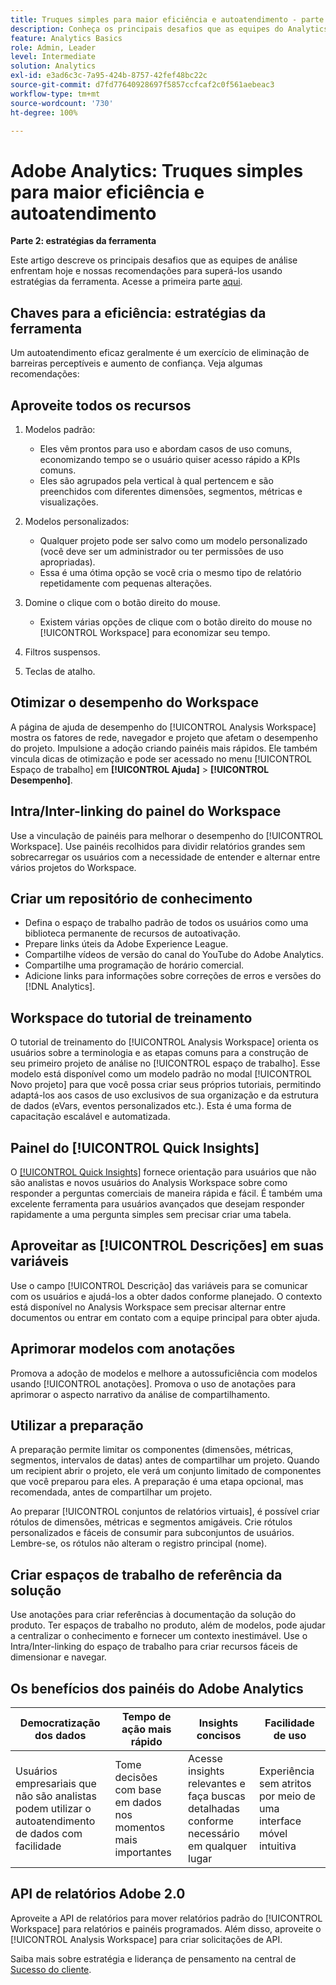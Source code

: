 ```yaml
---
title: Truques simples para maior eficiência e autoatendimento - parte dois
description: Conheça os principais desafios que as equipes do Analytics enfrentam hoje e nossas recomendações para superá-los usando as estratégias da ferramenta.
feature: Analytics Basics
role: Admin, Leader
level: Intermediate
solution: Analytics
exl-id: e3ad6c3c-7a95-424b-8757-42fef48bc22c
source-git-commit: d7fd77640928697f5857ccfcaf2c0f561aebeac3
workflow-type: tm+mt
source-wordcount: '730'
ht-degree: 100%

---
```


# Adobe Analytics: Truques simples para maior eficiência e autoatendimento

**Parte 2: estratégias da ferramenta**

Este artigo descreve os principais desafios que as equipes de análise enfrentam hoje e nossas recomendações para superá-los usando estratégias da ferramenta. Acesse a primeira parte [aqui](/help/strategy/analytics-simple-hacks-for-efficiency-part-one.md).

## Chaves para a eficiência: estratégias da ferramenta

Um autoatendimento eficaz geralmente é um exercício de eliminação de barreiras perceptíveis e aumento de confiança. Veja algumas recomendações:

## Aproveite todos os recursos

1. Modelos padrão:

   * Eles vêm prontos para uso e abordam casos de uso comuns, economizando tempo se o usuário quiser acesso rápido a KPIs comuns.
   * Eles são agrupados pela vertical à qual pertencem e são preenchidos com diferentes dimensões, segmentos, métricas e visualizações.

1. Modelos personalizados:

   * Qualquer projeto pode ser salvo como um modelo personalizado (você deve ser um administrador ou ter permissões de uso apropriadas).
   * Essa é uma ótima opção se você cria o mesmo tipo de relatório repetidamente com pequenas alterações.

1. Domine o clique com o botão direito do mouse.

   * Existem várias opções de clique com o botão direito do mouse no [!UICONTROL Workspace] para economizar seu tempo.

1. Filtros suspensos.

1. Teclas de atalho.

## Otimizar o desempenho do Workspace

A página de ajuda de desempenho do [!UICONTROL Analysis Workspace] mostra os fatores de rede, navegador e projeto que afetam o desempenho do projeto. Impulsione a adoção criando painéis mais rápidos. Ele também vincula dicas de otimização e pode ser acessado no menu [!UICONTROL Espaço de trabalho] em **[!UICONTROL Ajuda]** > **[!UICONTROL Desempenho]**.

## Intra/Inter-linking do painel do Workspace

Use a vinculação de painéis para melhorar o desempenho do [!UICONTROL Workspace]. Use painéis recolhidos para dividir relatórios grandes sem sobrecarregar os usuários com a necessidade de entender e alternar entre vários projetos do Workspace.

## Criar um repositório de conhecimento

* Defina o espaço de trabalho padrão de todos os usuários como uma biblioteca permanente de recursos de autoativação.
* Prepare links úteis da Adobe Experience League.
* Compartilhe vídeos de versão do canal do YouTube do Adobe Analytics.
* Compartilhe uma programação de horário comercial.
* Adicione links para informações sobre correções de erros e versões do [!DNL Analytics].

## Workspace do tutorial de treinamento

O tutorial de treinamento do [!UICONTROL Analysis Workspace] orienta os usuários sobre a terminologia e as etapas comuns para a construção de seu primeiro projeto de análise no [!UICONTROL espaço de trabalho]. Esse modelo está disponível como um modelo padrão no modal [!UICONTROL Novo projeto] para que você possa criar seus próprios tutoriais, permitindo adaptá-los aos casos de uso exclusivos de sua organização e da estrutura de dados (eVars, eventos personalizados etc.). Esta é uma forma de capacitação escalável e automatizada.

## Painel do [!UICONTROL Quick Insights]

O [[!UICONTROL Quick Insights]](https://experienceleague.adobe.com/docs/analytics/analyze/analysis-workspace/panels/quickinsight.html?lang=pt-BR) fornece orientação para usuários que não são analistas e novos usuários do Analysis Workspace sobre como responder a perguntas comerciais de maneira rápida e fácil. É também uma excelente ferramenta para usuários avançados que desejam responder rapidamente a uma pergunta simples sem precisar criar uma tabela.

## Aproveitar as [!UICONTROL Descrições] em suas variáveis

Use o campo [!UICONTROL Descrição] das variáveis para se comunicar com os usuários e ajudá-los a obter dados conforme planejado. O contexto está disponível no Analysis Workspace sem precisar alternar entre documentos ou entrar em contato com a equipe principal para obter ajuda.

## Aprimorar modelos com anotações

Promova a adoção de modelos e melhore a autossuficiência com modelos usando [!UICONTROL anotações]. Promova o uso de anotações para aprimorar o aspecto narrativo da análise de compartilhamento.

## Utilizar a preparação

A preparação permite limitar os componentes (dimensões, métricas, segmentos, intervalos de datas) antes de compartilhar um projeto. Quando um recipient abrir o projeto, ele verá um conjunto limitado de componentes que você preparou para eles. A preparação é uma etapa opcional, mas recomendada, antes de compartilhar um projeto.

Ao preparar [!UICONTROL conjuntos de relatórios virtuais], é possível criar rótulos de dimensões, métricas e segmentos amigáveis. Crie rótulos personalizados e fáceis de consumir para subconjuntos de usuários. Lembre-se, os rótulos não alteram o registro principal (nome).

## Criar espaços de trabalho de referência da solução

Use anotações para criar referências à documentação da solução do produto. Ter espaços de trabalho no produto, além de modelos, pode ajudar a centralizar o conhecimento e fornecer um contexto inestimável. Use o Intra/Inter-linking do espaço de trabalho para criar recursos fáceis de dimensionar e navegar.

## Os benefícios dos painéis do Adobe Analytics

| Democratização dos dados | Tempo de ação mais rápido | Insights concisos | Facilidade de uso |
| --- | --- | --- | --- |
| Usuários empresariais que não são analistas podem utilizar o autoatendimento de dados com facilidade | Tome decisões com base em dados nos momentos mais importantes | Acesse insights relevantes e faça buscas detalhadas conforme necessário em qualquer lugar | Experiência sem atritos por meio de uma interface móvel intuitiva |

## API de relatórios Adobe 2.0

Aproveite a API de relatórios para mover relatórios padrão do [!UICONTROL Workspace] para relatórios e painéis programados. Além disso, aproveite o [!UICONTROL Analysis Workspace] para criar solicitações de API.

Saiba mais sobre estratégia e liderança de pensamento na central de [Sucesso do cliente](https://experienceleague.adobe.com/docs/customer-success/customer-success/overview.html?lang=pt-BR).